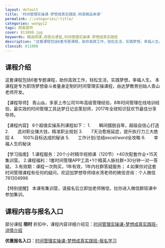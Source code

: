 ```yaml
---
layout: default
title: '时间管理实操课-梦想成真实践班-网易精品单课'
permalink: /:categories/:title/
categories: wangyi2
tags: 网易提供
cover: 811008.jpg
keywords: 精选网课,网易云课堂,时间管理实操课-梦想成真实践班
description: "这套课程包括6套专题课程，助你高效工作，轻松生活，实践梦想，幸福人生。本课程是专为职场梦想奋斗者量身定制的时间管理实操课程，由达梦教育创始人青山老师开发。【课程导师】青山焱，多家上市公司10"
classid: 811008
---
```


## 课程介绍

这套课程包括6套专题课程，助你高效工作，轻松生活，实践梦想，幸福人生。
本课程是专为职场梦想奋斗者量身定制的时间管理实操课程，由达梦教育创始人青山老师开发。
               
【课程导师】
青山焱，多家上市公司10年高级管理经验，8年时间管理在线培训经验，最实效的时间管理工具达梦日记总策划师，2017年全球知识狂欢节最佳分享导师。

【课程内容】
6个超值实操系列课程如下：
1.       瞬间摆脱自卑，超级自信心打造
2.       选对职业赚大钱，精准职业规划
3.       7天治愈拖延症，提升执行力三大绝招
4.       100%目标达成的秘诀
5.       工作计划/总结excel/word全攻略
6.       幸福人生的秘诀

【学习指南】
1.课程服务：20个小时精华视频课（120节）+40次配套作业+15天集训营。
2.课程福利：1套时间管理APP工具+1个精英人脉社群+30分钟一对一答疑。
3.有效期：课程一次购买，1年有效，1年内社群答疑服务；
4.如果你对这套时间管理课程有任何的疑问，欢迎加梦想导师绿水湾老师的微信咨询：个人微信781304996

【特别提醒】
本课有集训营，请报名后立即加老师微信，拉你进入微信群班课中参加集训。

## 课程内容与报名入口

部分课程 **限时** 折扣中，课程内容详细介绍见：[时间管理实操课-梦想成真实践班-详情介绍](https://study.163.com/course/introduction/811008.htm?share=1&shareId=1025206652&utm_campaign=share&utm_medium=iphoneShare&utm_source=&utm_u=1025206652)

**优惠报名入口**：[时间管理实操课-梦想成真实践班-报名学习](https://study.163.com/course/introduction/811008.htm?share=1&shareId=1025206652&utm_campaign=share&utm_medium=iphoneShare&utm_source=&utm_u=1025206652)

